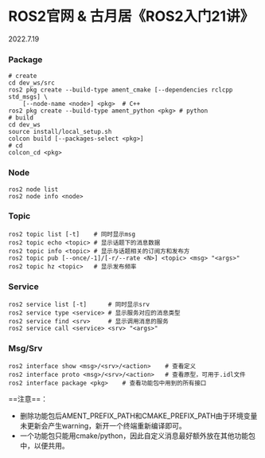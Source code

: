 # ROS2官网 & 古月居《ROS2入门21讲》

2022.7.19



### Package

```shell
# create
cd dev_ws/src
ros2 pkg create --build-type ament_cmake [--dependencies rclcpp std_msgs] \ 
	[--node-name <node>] <pkg> 	# C++
ros2 pkg create --build-type ament_python <pkg>	# python
# build
cd dev_ws
source install/local_setup.sh
colcon build [--packages-select <pkg>]
# cd
colcon_cd <pkg>
```

### Node

```shell
ros2 node list
ros2 node info <node>
```

### Topic

```shell
ros2 topic list [-t]	# 同时显示msg
ros2 topic echo <topic>	# 显示话题下的消息数据
ros2 topic info <topic> # 显示与话题相关的订阅方和发布方
ros2 topic pub [--once/-1]/[-r/--rate <N>] <topic> <msg> "<args>"
ros2 topic hz <topic>	# 显示发布频率
```

### Service

```shell
ros2 service list [-t]		# 同时显示srv
ros2 service type <service>	# 显示服务对应的消息类型
ros2 service find <srv>		# 显示调用消息的服务
ros2 service call <service> <srv> "<args>"
```

### Msg/Srv

```shell
ros2 interface show <msg>/<srv>/<action>	# 查看定义
ros2 interface proto <msg>/<srv>/<action>	# 查看原型，可用于.idl文件
ros2 interface package <pkg>	# 查看功能包中用到的所有接口
```

==注意==：

* 删除功能包后AMENT_PREFIX_PATH和CMAKE_PREFIX_PATH由于环境变量未更新会产生warning，新开一个终端重新编译即可。
* 一个功能包只能用cmake/python，因此自定义消息最好额外放在其他功能包中，以便共用。
